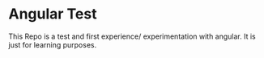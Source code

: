 # Angular Test

This Repo is a test and first experience/ experimentation with angular. It is just for learning purposes.
